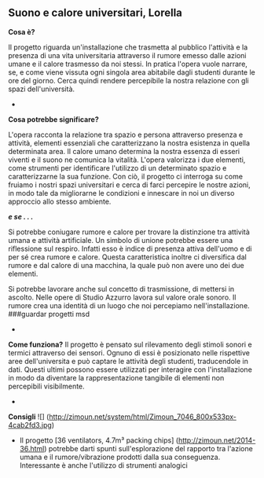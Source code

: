 ## Suono e calore universitari, Lorella


**Cosa è?**

Il progetto riguarda un'installazione che trasmetta al pubblico l'attività e la presenza di una vita universitaria attraverso il rumore emesso dalle azioni umane e il calore trasmesso da noi stessi. In pratica l'opera vuole narrare, se, e come viene vissuta ogni singola area abitabile dagli studenti durante le ore del giorno. Cerca quindi rendere percepibile la nostra relazione con gli spazi dell'università.  


-






**Cosa potrebbe significare?**

L'opera racconta la relazione tra spazio e persona attraverso presenza e attività, elementi essenziali che caratterizzano la nostra esistenza in quella determinata area. Il calore umano determina la nostra essenza di esseri viventi e il suono ne comunica la vitalità. L'opera valorizza i due elementi, come strumenti per identificare l'utilizzo di un determinato spazio e caratterizzarne la sua funzione. Con ciò, il progetto ci interroga su come fruiamo i nostri spazi universitari e cerca di farci percepire le nostre azioni, in modo tale da migliorarne le condizioni e innescare in noi un diverso approccio allo stesso ambiente.

***e se . . .***

Si potrebbe coniugare rumore e calore per trovare la distinzione tra attività umana e attività artificiale. Un simbolo di unione potrebbe essere una riflessione sul respiro. Infatti esso è indice di presenza attiva dell'uomo e di per sé crea rumore e calore. Questa caratteristica inoltre ci diversifica dal rumore e dal calore di una macchina, la quale può non avere uno dei due elementi.

Si potrebbe lavorare anche sul concetto di trasmissione, di mettersi in ascolto. Nelle opere di Studio Azzurro lavora sul valore orale sonoro. Il rumore crea una identità di un luogo che noi percepiamo nell'installazione.
###guardar progetti msd


-

**Come funziona?**
Il progetto è pensato sul rilevamento degli stimoli sonori e termici attraverso dei sensori. Ognuno di essi è posizionato nelle rispettive aree dell'universita e può captare le attività degli studenti, traducendole in dati. Questi ultimi possono essere utilizzati per interagire con l'installazione in modo da diventare la rappresentazione tangibile di elementi non percepibili visibilmente. 


-

**Consigli**
![] (http://zimoun.net/system/html/Zimoun_7046_800x533px-4cab2fd3.jpg)
- Il progetto [36 ventilators, 4.7m³ packing chips] (http://zimoun.net/2014-36.html) potrebbe darti spunti sull'esplorazione del rapporto tra l'azione umana e il rumore/vibrazione prodotti dalla sua conseguenza. Interessante è anche l'utilizzo di strumenti analogici 
